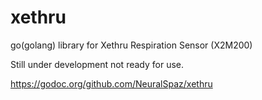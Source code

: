# xethru
go(golang) library for Xethru Respiration Sensor (X2M200)

Still under development not ready for use.

https://godoc.org/github.com/NeuralSpaz/xethru
